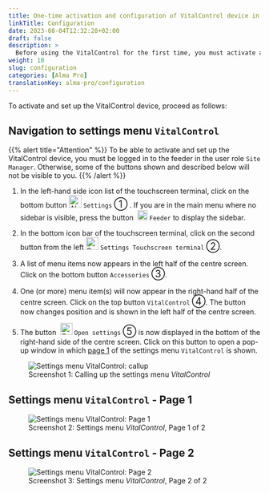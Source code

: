 ```yaml
---
title: One-time activation and configuration of VitalControl device in the settings of the automatic feeder
linkTitle: Configuration
date: 2023-08-04T12:32:28+02:00
draft: false
description: >
  Before using the VitalControl for the first time, you must activate and properly configure it once in the settings of Alma Pro feeder.
weight: 10
slug: configuration
categories: [Alma Pro]
translationKey: alma-pro/configuration
---
```


To activate and set up the VitalControl device, proceed as follows:

## Navigation to settings menu `VitalControl`

{{% alert title="Attention" %}}
To be able to activate and set up the VitalControl device, you must be logged in to the feeder in the user role `Site Manager`. Otherwise, some of the buttons shown and described below will not be visible to you.
{{% /alert %}}

1. In the left-hand side icon list of the touchscreen terminal, click on the bottom button <img src="/icons/gear.svg" width="25" align="bottom" alt="Alma Pro: Settings menu" title="Settings"/> `Settings` <span style="font-size: 140%">➀</span> . If you are in the main menu where no sidebar is visible, press the button &nbsp;<img src="/icons/feeder.svg" width="20" align="bottom" alt="Alma Pro: Feeder menu" title="Feeder menu"/> `Feeder` to display the sidebar.

1. In the bottom icon bar of the touchscreen terminal, click on the second button from the left <img src="/icons/touch-gear.svg" width="25" align="bottom" alt="Settings Touch-Terminal" title="Settings Touchscreen"/> `Settings Touchscreen terminal` <span style="font-size: 140%">➁</span>.

1. A list of menu items now appears in the left half of the centre screen. Click on the bottom button `Accessories` <span style="font-size: 140%">➂</span>.

1. One (or more) menu item(s) will now appear in the right-hand half of the centre screen. Click on the top button `VitalControl` <span style="font-size: 140%">➃</span>. The button now changes position and is shown in the left half of the centre screen.
    
1. The button &nbsp;<img src="/icons/actions/edit.svg" width="24" align="bottom" alt="Open settings" title="Open settings VitalControl" /> `Open settings` <span style="font-size: 140%">➄</span>  is now displayed in the bottom of the right-hand side of the centre screen. Click on this button to open a pop-up window in which [page 1](#settings-menu-vitalcontrol---page-1) of the settings menu `VitalControl` is shown.

<figure class="figure" style="margin-top: 5px;">
    <img src="../images/open-settings-vitalcontrol.png" class="border border-2 figure-img img-fluid rounded p-3" align="bottom" alt="Settings menu VitalControl: callup" title="Call up settings menu VitalControl" />
    <figcaption class="figure-caption fs-6">Screenshot 1: Calling up the settings menu <span style="font-style: italic;">VitalControl</span></figcaption>
</figure>

##  Settings menu `VitalControl` - Page 1

<figure class="figure" style="margin-top: 5px;">
    <img src="../images/settings-vitalcontrol-1.png" class="border border-2 figure-img img-fluid rounded p-3" align="bottom" alt="Settings menu VitalControl: Page 1" title="Settings VitalControl (1)" />
    <figcaption class="figure-caption fs-6">Screenshot 2: Settings menu <span style="font-style: italic;">VitalControl</span>, Page 1 of 2</figcaption>
</figure>

## Settings menu `VitalControl` - Page 2

<figure class="figure" style="margin-top: 5px;">
    <img src="../images/settings-vitalcontrol-1.png" class="border border-2 figure-img img-fluid rounded p-3" align="bottom" alt="Settings menu VitalControl: Page 2" title="Settings VitalControl (2)" />
    <figcaption class="figure-caption fs-6">Screenshot 3: Settings menu <span style="font-style: italic;">VitalControl</span>, Page 2 of 2</figcaption>
</figure>
